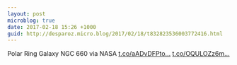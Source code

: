 ```yaml
---
layout: post
microblog: true
date: 2017-02-18 15:26 +1000
guid: http://desparoz.micro.blog/2017/02/18/t832823536003772416.html
---
```

Polar Ring Galaxy NGC 660 via NASA [t.co/aADvDFPto...](https://t.co/aADvDFPtoi) [t.co/OQULOZz6m...](https://t.co/OQULOZz6ms)
